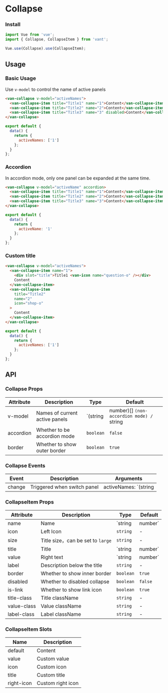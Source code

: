 # Collapse

### Install

``` javascript
import Vue from 'vue';
import { Collapse, CollapseItem } from 'vant';

Vue.use(Collapse).use(CollapseItem);
```

## Usage

### Basic Usage

Use `v-model` to control the name of active panels

```html
<van-collapse v-model="activeNames">
  <van-collapse-item title="Title1" name="1">Content</van-collapse-item>
  <van-collapse-item title="Title2" name="2">Content</van-collapse-item>
  <van-collapse-item title="Title3" name="3" disabled>Content</van-collapse-item>
</van-collapse>
```

``` javascript
export default {
  data() {
    return {
      activeNames: ['1']
    };
  }
};
```

### Accordion

In accordion mode, only one panel can be expanded at the same time.

```html
<van-collapse v-model="activeName" accordion>
  <van-collapse-item title="Title1" name="1">Content</van-collapse-item>
  <van-collapse-item title="Title2" name="2">Content</van-collapse-item>
  <van-collapse-item title="Title3" name="3">Content</van-collapse-item>
</van-collapse>
```

``` javascript
export default {
  data() {
    return {
      activeName: '1'
    };
  }
};
```

### Custom title

```html
<van-collapse v-model="activeNames">
  <van-collapse-item name="1">
    <div slot="title">Title1 <van-icon name="question-o" /></div>
    Content
  </van-collapse-item>
  <van-collapse-item
    title="Title2"
    name="2"
    icon="shop-o"
  >
    Content
  </van-collapse-item>
</van-collapse>
```

``` javascript
export default {
  data() {
    return {
      activeNames: ['1']
    };
  }
};
```

## API

### Collapse Props

| Attribute | Description | Type | Default |
|------|------|------|------|
| v-model | Names of current active panels | `(string | number)[] `(non-accordion mode) / `string | number`(accordion mode) | - |
| accordion | Whether to be accordion mode | `boolean` | `false` |
| border | Whether to show outer border | `boolean` | `true` |

### Collapse Events

| Event | Description | Arguments |
|------|------|------|
| change | Triggered when switch panel | activeNames: `(string | number)[] `(non-accordion mode) / `string | number`(accordion mode) |

### CollapseItem Props

| Attribute | Description | Type | Default |
|------|------|------|------|
| name | Name | `string | number` | `index` |
| icon | Left Icon | `string` | - |
| size | Title size，can be set to `large` | `string` | - |
| title | Title | `string | number` | - |
| value | Right text | `string | number` | - |
| label | Description below the title | `string` | - |
| border | Whether to show inner border | `boolean` | `true` |
| disabled | Whether to disabled collapse | `boolean` | `false` |
| is-link | Whether to show link icon | `boolean` | `true` |
| title-class | Title className | `string` | - |
| value-class | Value className | `string` | - |
| label-class | Label className | `string` | - |

### CollapseItem Slots

| Name | Description |
|------|------|
| default | Content |
| value | Custom value |
| icon | Custom icon |
| title | Custom title |
| right-icon | Custom right icon |
